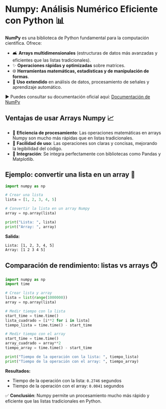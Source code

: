 # Numpy: Análisis Numérico Eficiente con Python 📊

**NumPy** es una biblioteca de Python fundamental para la computación científica. Ofrece:

- 🛋️ **Arrays multidimensionales** (estructuras de datos más avanzadas y eficientes que las listas tradicionales).
- ✨ **Operaciones rápidas y optimizadas** sobre matrices.
- 🌐 **Herramientas matemáticas, estadísticas y de manipulación de formas**.
- 🎯 **Uso extendido** en análisis de datos, procesamiento de señales y aprendizaje automático.

► Puedes consultar su documentación oficial aquí: [Documentación de NumPy](https://numpy.org/doc/stable/index.html)

## Ventajas de usar Arrays Numpy 📈

- 💪 **Eficiencia de procesamiento**: Las operaciones matemáticas en arrays Numpy son mucho más rápidas que en listas tradicionales.
- 📑 **Facilidad de uso**: Las operaciones son claras y concisas, mejorando la legibilidad del código.
- 🚀 **Integración**: Se integra perfectamente con bibliotecas como Pandas y Matplotlib.

## Ejemplo: convertir una lista en un array 🔄

```python
import numpy as np

# Crear una lista
lista = [1, 2, 3, 4, 5]

# Convertir la lista en un array Numpy
array = np.array(lista)

print("Lista: ", lista)
print("Array: ", array)
```

**Salida:**
```
Lista: [1, 2, 3, 4, 5]
Array: [1 2 3 4 5]
```

## Comparación de rendimiento: listas vs arrays ⏱️

```python
import numpy as np
import time

# Crear lista y array
lista = list(range(1000000))
array = np.array(lista)

# Medir tiempo con la lista
start_time = time.time()
lista_cuadrado = [i**2 for i in lista]
tiempo_lista = time.time() - start_time

# Medir tiempo con el array
start_time = time.time()
array_cuadrado = array**2
tiempo_array = time.time() - start_time

print("Tiempo de la operación con la lista: ", tiempo_lista)
print("Tiempo de la operación con el array: ", tiempo_array)
```

**Resultados:**

- Tiempo de la operación con la lista: `0.2746` segundos
- Tiempo de la operación con el array: `0.0041` segundos

✅ **Conclusión**: Numpy permite un procesamiento mucho más rápido y eficiente que las listas tradicionales en Python.